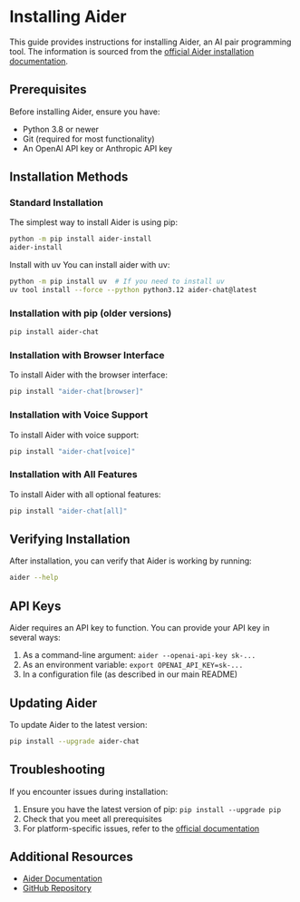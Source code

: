 # Installing Aider

This guide provides instructions for installing Aider, an AI pair programming tool. The information is sourced from the [official Aider installation documentation](https://aider.chat/docs/install.html).

## Prerequisites

Before installing Aider, ensure you have:

- Python 3.8 or newer
- Git (required for most functionality)
- An OpenAI API key or Anthropic API key

## Installation Methods

### Standard Installation

The simplest way to install Aider is using pip:

```bash
python -m pip install aider-install
aider-install
```
Install with uv
You can install aider with uv:

```bash
python -m pip install uv  # If you need to install uv
uv tool install --force --python python3.12 aider-chat@latest
```

### Installation with pip (older versions)

```bash
pip install aider-chat
```

### Installation with Browser Interface

To install Aider with the browser interface:

```bash
pip install "aider-chat[browser]"
```

### Installation with Voice Support

To install Aider with voice support:

```bash
pip install "aider-chat[voice]"
```

### Installation with All Features

To install Aider with all optional features:

```bash
pip install "aider-chat[all]"
```

## Verifying Installation

After installation, you can verify that Aider is working by running:

```bash
aider --help
```

## API Keys

Aider requires an API key to function. You can provide your API key in several ways:

1. As a command-line argument: `aider --openai-api-key sk-...`
2. As an environment variable: `export OPENAI_API_KEY=sk-...`
3. In a configuration file (as described in our main README)

## Updating Aider

To update Aider to the latest version:

```bash
pip install --upgrade aider-chat
```

## Troubleshooting

If you encounter issues during installation:

1. Ensure you have the latest version of pip: `pip install --upgrade pip`
2. Check that you meet all prerequisites
3. For platform-specific issues, refer to the [official documentation](https://aider.chat/docs/install.html)

## Additional Resources

- [Aider Documentation](https://aider.chat/docs/)
- [GitHub Repository](https://github.com/paul-gauthier/aider)